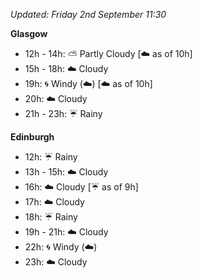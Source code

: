 *Updated: Friday 2nd September 11:30*

**Glasgow**

* 12h - 14h: :partly_sunny: Partly Cloudy [:cloud: as of 10h]
* 15h - 18h: :cloud: Cloudy
* 19h: :cyclone: Windy (:cloud:) [:cloud: as of 10h]
* 20h: :cloud: Cloudy
* 21h - 23h: :umbrella: Rainy

**Edinburgh**

* 12h: :umbrella: Rainy
* 13h - 15h: :cloud: Cloudy
* 16h: :cloud: Cloudy [:umbrella: as of 9h]
* 17h: :cloud: Cloudy
* 18h: :umbrella: Rainy
* 19h - 21h: :cloud: Cloudy
* 22h: :cyclone: Windy (:cloud:)
* 23h: :cloud: Cloudy
